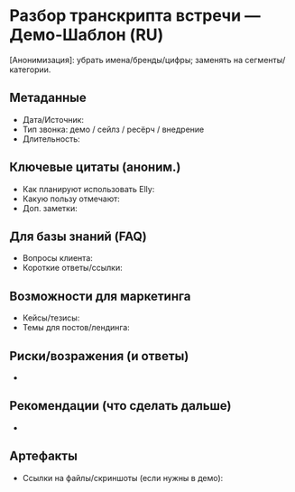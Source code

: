 # Разбор транскрипта встречи — Демо-Шаблон (RU)

[Анонимизация]: убрать имена/бренды/цифры; заменять на сегменты/категории.

## Метаданные
- Дата/Источник: 
- Тип звонка: демо / сейлз / ресёрч / внедрение
- Длительность: 

## Ключевые цитаты (аноним.)
- Как планируют использовать Elly: 
- Какую пользу отмечают: 
- Доп. заметки: 

## Для базы знаний (FAQ)
- Вопросы клиента: 
- Короткие ответы/ссылки: 

## Возможности для маркетинга
- Кейсы/тезисы: 
- Темы для постов/лендинга: 

## Риски/возражения (и ответы)
- 

## Рекомендации (что сделать дальше)
- 

## Артефакты
- Ссылки на файлы/скриншоты (если нужны в демо): 
